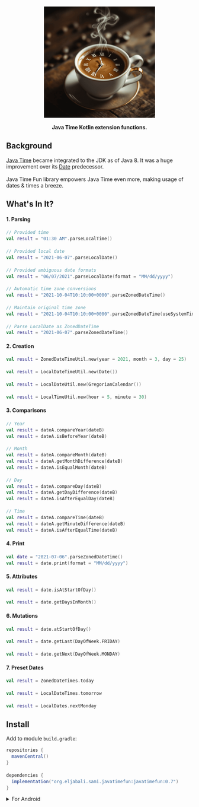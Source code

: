 <p align="center" >
  <img src="screenshots/logo.png" width=300px alt="SwiftDate" title="SwiftDate">
</p>

<p align="center"><strong>Java Time Kotlin extension functions.</strong></p>

## Background
[Java Time](https://docs.oracle.com/javase/8/docs/api/java/time/package-summary.html) became integrated to the JDK as of Java 8. It was a huge improvement over its [Date](https://docs.oracle.com/javase/8/docs/api/java/sql/Date.html) predecessor.<br><br>
Java Time Fun library empowers Java Time even more, making usage of dates & times a breeze.

## What's In It?
#### 1. Parsing
```kotlin
// Provided time
val result = "01:30 AM".parseLocalTime()

// Provided local date
val result = "2021-06-07".parseLocalDate()

// Provided ambiguous date formats
val result = "06/07/2021".parseLocalDate(format = "MM/dd/yyyy")

// Automatic time zone conversions
val result = "2021-10-04T10:10:00+0000".parseZonedDateTime()

// Maintain original time zone
val result = "2021-10-04T10:10:00+0000".parseZonedDateTime(useSystemTimeZone = false)

// Parse LocalDate as ZonedDateTime
val result = "2021-06-07".parseZonedDateTime()
```
#### 2. Creation
```kotlin
val result = ZonedDateTimeUtil.new(year = 2021, month = 3, day = 25)

val result = LocalDateTimeUtil.new(Date())

val result = LocalDateUtil.new(GregorianCalendar())

val result = LocalTimeUtil.new(hour = 5, minute = 30)
```

#### 3. Comparisons
```kotlin
// Year
val result = dateA.compareYear(dateB)
val result = dateA.isBeforeYear(dateB)

// Month
val result = dateA.compareMonth(dateB)
val result = dateA.getMonthDifference(dateB)
val result = dateA.isEqualMonth(dateB)

// Day
val result = dateA.compareDay(dateB)
val result = dateA.getDayDifference(dateB)
val result = dateA.isAfterEqualDay(dateB)

// Time
val result = dateA.compareTime(dateB)
val result = dateA.getMinuteDifference(dateB)
val result = dateA.isAfterEqualTime(dateB)
```

#### 4. Print
```kotlin
val date = "2021-07-06".parseZonedDateTime()
val result = date.print(format = "MM/dd/yyyy")
```

#### 5. Attributes
```kotlin
val result = date.isAtStartOfDay()

val result = date.getDaysInMonth()
```

#### 6. Mutations
```kotlin
val result = date.atStartOfDay()

val result = date.getLast(DayOfWeek.FRIDAY)

val result = date.getNext(DayOfWeek.MONDAY)
```

#### 7. Preset Dates
```kotlin
val result = ZonedDateTimes.today

val result = LocalDateTimes.tomorrow

val result = LocalDates.nextMonday
```

## Install
Add to module `build.gradle`:
```gradle
repositories {
  mavenCentral()
}

dependencies {
  implementation("org.eljabali.sami.javatimefun:javatimefun:0.7")
}  
```

<details>
<summary>For Android</summary>

In addition to the above, you need to desugar your module:
- Ensure you're using [Gradle Plugin](https://developer.android.com/studio/releases/gradle-plugin#updating-plugin) 4.0.0+.
- Update module `build.gradle`:
```gradle
android {
    defaultConfig {
        // Required when setting minSdkVersion to 20 or lower
        multiDexEnabled true
    }

    compileOptions {
        // Flag to enable support for the new language APIs
        coreLibraryDesugaringEnabled true
        // Sets Java compatibility to Java 8
        sourceCompatibility JavaVersion.VERSION_1_8
        targetCompatibility JavaVersion.VERSION_1_8
    }
}

dependencies {
    coreLibraryDesugaring 'com.android.tools:desugar_jdk_libs:1.1.5'
}
```
For more information on Android desugaring click [here](https://developer.android.com/studio/write/java8-support#library-desugaring).

</details>

